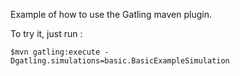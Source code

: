 Example of how to use the Gatling maven plugin.

To try it, just run : 

    $mvn gatling:execute -Dgatling.simulations=basic.BasicExampleSimulation